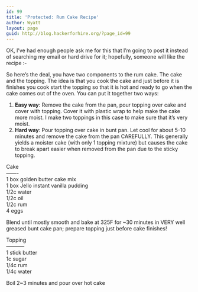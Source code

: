 ```yaml
---
id: 99
title: 'Protected: Rum Cake Recipe'
author: Wyatt
layout: page
guid: http://blog.hackerforhire.org/?page_id=99
---
```

OK, I&#8217;ve had enough people ask me for this that I&#8217;m going to post it instead of searching my email or hard drive for it; hopefully, someone will like the recipe <img src="http://blog.hackerforhire.org/wp-includes/images/smilies/simple-smile.png" alt=":-)" class="wp-smiley" style="height: 1em; max-height: 1em;" />

So here&#8217;s the deal, you have two components to the rum cake. The cake and the topping. The idea is that you cook the cake and just before it is finishes you cook start the topping so that it is hot and ready to go when the cake comes out of the oven. You can put it together two ways:

  1. **Easy way**: Remove the cake from the pan, pour topping over cake and cover with topping. Cover it with plastic wrap to help make the cake more moist. I make two toppings in this case to make sure that it&#8217;s very moist.
  2. **Hard way**: Pour topping over cake in bunt pan. Let cool for about 5-10 minutes and remove the cake from the pan CAREFULLY. This generally yields a moister cake (with only 1 topping mixture) but causes the cake to break apart easier when removed from the pan due to the sticky topping.

Cake  
&#8212;&#8212;-  
1 box golden butter cake mix  
1 box Jello instant vanilla pudding  
1/2c water  
1/2c oil  
1/2c rum  
4 eggs

Blend until mostly smooth and bake at 325F for ~30 minutes in VERY well greased bunt cake pan; prepare topping just before cake finishes!

Topping  
&#8212;&#8212;&#8212;&#8211;  
1 stick butter  
1c sugar  
1/4c rum  
1/4c water

Boil 2~3 minutes and pour over hot cake